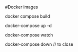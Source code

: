 #Docker images


docker compose build

docker-compose up -d

docker-compose watch

docker-compose down // to close




